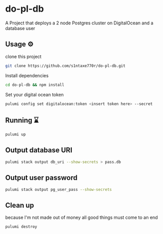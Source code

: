 # do-pl-db

A Project that deploys a 2 node Postgres cluster on DigitalOcean and a database user 

## Usage ⚙️

clone this project 
```bash
git clone https://github.com/s1ntaxe770r/do-pl-db.git
```

Install dependencies
```bash
cd do-pl-db && npm install
```

Set your digital ocean token 
```bash
pulumi config set digitalocean:token <insert token here> --secret
```


## Running ⌛️

```bash
pulumi up
```

## Output database URI

```bash
pulumi stack output db_uri --show-secrets > pass.db 
```

## Output user password

```bash
pulumi stack output pg_user_pass --show-secrets
```



## Clean up 
because I'm not made out of money all good things must come to an end 
```bash
pulumi destroy
```
